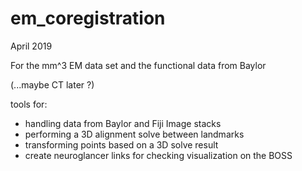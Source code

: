 # em_coregistration

April 2019

For the mm^3 EM data set and the functional data from Baylor

(...maybe CT later ?)

tools for:
- handling data from Baylor and Fiji Image stacks
- performing a 3D alignment solve between landmarks
- transforming points based on a 3D solve result
- create neuroglancer links for checking visualization on the BOSS
